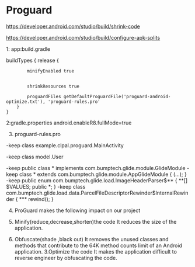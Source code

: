 # Proguard
https://developer.android.com/studio/build/shrink-code


https://developer.android.com/studio/build/configure-apk-splits

1: app:build.gradle

buildTypes {
        release {
        
        
            minifyEnabled true
            
            
            shrinkResources true

            proguardFiles getDefaultProguardFile('proguard-android-optimize.txt'), 'proguard-rules.pro'
        }
    }

2:gradle.properties
android.enableR8.fullMode=true

3. proguard-rules.pro

-keep class  example.clpal.proguard.MainActivity

-keep class model.User


-keep public class * implements com.bumptech.glide.module.GlideModule
-keep class * extends com.bumptech.glide.module.AppGlideModule {
 <init>(...);
}
-keep public enum com.bumptech.glide.load.ImageHeaderParser$** {
  **[] $VALUES;
  public *;
}
-keep class com.bumptech.glide.load.data.ParcelFileDescriptorRewinder$InternalRewinder {
  *** rewind();
}
        
        
        
        
        
        
        
4. ProGuard makes the following impact on our project    

1. Minify(reduce,decrease,shorten)the code  It reduces the size of the application.
2. Obfuscate(shade ,black out) It removes the unused classes and methods that contribute to the 64K method counts limit of an Android application.
3.Optimize the code  It makes the application difficult to reverse engineer by obfuscating the code.
    
